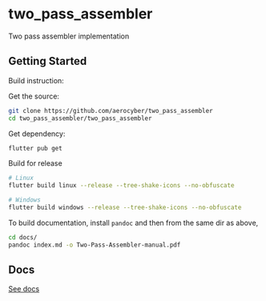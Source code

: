 # two_pass_assembler

Two pass assembler implementation

## Getting Started

Build instruction:

Get the source:
```bash
git clone https://github.com/aerocyber/two_pass_assembler
cd two_pass_assembler/two_pass_assembler
```

Get dependency:
```bash
flutter pub get
```

Build for release
```bash
# Linux
flutter build linux --release --tree-shake-icons --no-obfuscate

# Windows
flutter build windows --release --tree-shake-icons --no-obfuscate
```

To build documentation, install `pandoc` and then from the same dir as above,

```bash
cd docs/
pandoc index.md -o Two-Pass-Assembler-manual.pdf
```

## Docs

[See docs](two_pass_assembler/docs/index.html)
